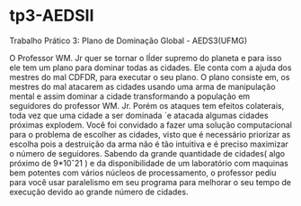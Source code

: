 # tp3-AEDSII
Trabalho Prático 3: Plano de Dominação Global - AEDS3(UFMG)

O Professor WM. Jr quer se tornar o lÍder supremo do planeta e para isso ele tem um plano para dominar todas as cidades. Ele conta com a ajuda dos mestres do mal CDFDR, para executar o seu plano. O plano consiste em, os mestres do mal atacarem as cidades usando uma arma de manipulação mental e assim dominar a cidade transformando a população em seguidores do professor WM. Jr. Porém os ataques tem efeitos colaterais, toda vez que uma cidade a ser dominada ´e atacada algumas cidades próximas explodem. Você foi convidado a fazer uma solução computacional para o problema de escolher as cidades, visto que é necessário priorizar as escolha pois a destruição da arma não é tão intuitiva e é preciso maximizar o número de seguidores. Sabendo da grande quantidade de cidades( algo próximo de 9*10ˆ21 ) e da disponibilidade de um laboratório com maquinas bem potentes com vários núcleos de processamento, o professor pediu para você usar paralelismo em seu programa para melhorar o seu tempo de execução devido ao grande número de cidades.
